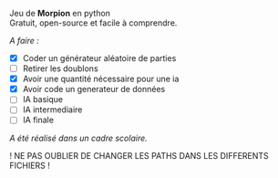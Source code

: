 Jeu de __Morpion__ en python  
Gratuit, open-source et facile à comprendre.  

*A faire :*
- [x] Coder un générateur aléatoire de parties
- [ ] Retirer les doublons
- [x] Avoir une quantité nécessaire pour une ia
- [x] Avoir code un generateur de données
- [ ] IA basique
- [ ] IA intermediaire
- [ ] IA finale

*A été réalisé dans un cadre scolaire.*  

! NE PAS OUBLIER DE CHANGER LES PATHS DANS LES DIFFERENTS FICHIERS !
